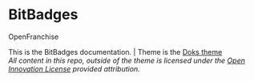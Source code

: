 # BitBadges

OpenFranchise

This is the BitBadges documentation. | Theme is the [Doks theme](https://doks.themejack.com/blue/)\
*All content in this repo, outside of the theme is licensed under the [Open Innovation License](https://github.com/StarkDrones/OPNL/blob/main/LICENSE.md) provided attribution.*
